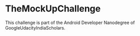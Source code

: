 # TheMockUpChallenge
This challenge is part of the Android Developer Nanodegree of GoogleUdacityIndiaScholars.

